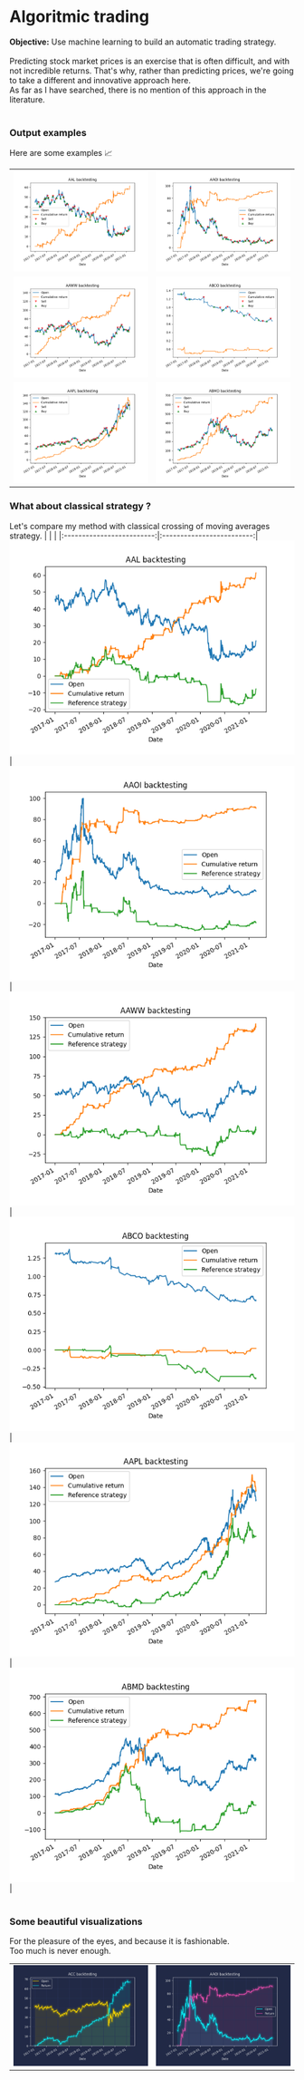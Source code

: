 # Algoritmic trading
 

**Objective:** Use machine learning to build an automatic trading strategy.  </br>  </br>
Predicting stock market prices is an exercise that is often difficult, and with not incredible returns. That's why, rather than predicting prices, we're going to take a different and innovative approach here.  
As far as I have searched, there is no mention of this approach in the literature.  
</br>


### Output examples
Here are some examples :chart_with_upwards_trend:

| | |
|:-------------------------:|:-------------------------:|
<img src=https://github.com/Prevost-Guillaume/Algoritmic-trading/blob/main/Images/AAL_backtesting.png>|<img src=https://github.com/Prevost-Guillaume/Algoritmic-trading/blob/main/Images/AAOI_backtesting.png>|
<img src=https://github.com/Prevost-Guillaume/Algoritmic-trading/blob/main/Images/AAWW_backtesting.png>|<img src=https://github.com/Prevost-Guillaume/Algoritmic-trading/blob/main/Images/ABCO_backtesting.png>|
<img src=https://github.com/Prevost-Guillaume/Algoritmic-trading/blob/main/Images/AAPL_backtesting.png>|<img src=https://github.com/Prevost-Guillaume/Algoritmic-trading/blob/main/Images/ABMD_backtesting.png>|

### What about classical strategy ?
Let's compare my method with classical crossing of moving averages strategy.
| | |
|:-------------------------:|:-------------------------:|
<img src=https://github.com/Prevost-Guillaume/Algoritmic-trading/blob/main/Images/AAL_backtesting_comp.png>|<img src=https://github.com/Prevost-Guillaume/Algoritmic-trading/blob/main/Images/AAOI_backtesting_comp.png>|
<img src=https://github.com/Prevost-Guillaume/Algoritmic-trading/blob/main/Images/AAWW_backtesting_comp.png>|<img src=https://github.com/Prevost-Guillaume/Algoritmic-trading/blob/main/Images/ABCO_backtesting_comp.png>|
<img src=https://github.com/Prevost-Guillaume/Algoritmic-trading/blob/main/Images/AAPL_backtesting_comp.png>|<img src=https://github.com/Prevost-Guillaume/Algoritmic-trading/blob/main/Images/ABMD_backtesting_comp.png>|
</br></br>


### Some beautiful visualizations
For the pleasure of the eyes, and because it is fashionable.  
Too much is never enough.  

|  |  |
|:-------------------------:|:-------------------------:|
<img width=900 src=https://github.com/Prevost-Guillaume/Algoritmic-trading/blob/main/Images/ACC_too_much.png>|<img width=900 src=https://github.com/Prevost-Guillaume/Algoritmic-trading/blob/main/Images/AAOI_too_much.png>|

</br>
